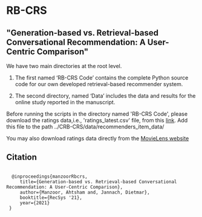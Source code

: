 # RB-CRS
## "Generation-based vs. Retrieval-based Conversational Recommendation: A User-Centric Comparison"

We have two main directories at the root level.
1. The first named ‘RB-CRS Code’ contains the complete Python source code for our own developed retrieval-based recommender system. 

2. The second directory, named ‘Data’ includes the data and results for the online study reported in the manuscript.




Before running the scripts in the directory named 'RB-CRS Code', please download the ratings data,i.e., 'ratings_latest.csv' file, from this [link](https://drive.google.com/drive/folders/1VIDW7gSt7o9tllGTbbA4LnBRUgnlOPUh). Add this file to the path ../CRB-CRS/data/recommenders_item_data/

You may also download ratings data directly from the [MovieLens website](https://grouplens.org/datasets/movielens/25m/) 

## **Citation**
```

  @inproceedings{manzoorRbcrs,
     title={Generation-based vs. Retrieval-based Conversational Recommendation: A User-Centric Comparison},
     author={Manzoor, Ahtsham and, Jannach, Dietmar},
     booktitle={RecSys '21},
     year={2021}
 }

```
